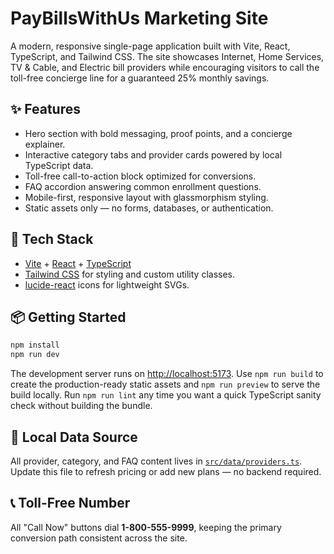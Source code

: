 # PayBillsWithUs Marketing Site

A modern, responsive single-page application built with Vite, React, TypeScript, and Tailwind CSS. The site showcases Internet,
Home Services, TV & Cable, and Electric bill providers while encouraging visitors to call the toll-free concierge line for a
guaranteed 25% monthly savings.

## ✨ Features

- Hero section with bold messaging, proof points, and a concierge explainer.
- Interactive category tabs and provider cards powered by local TypeScript data.
- Toll-free call-to-action block optimized for conversions.
- FAQ accordion answering common enrollment questions.
- Mobile-first, responsive layout with glassmorphism styling.
- Static assets only — no forms, databases, or authentication.

## 🚀 Tech Stack

- [Vite](https://vitejs.dev/) + [React](https://react.dev/) + [TypeScript](https://www.typescriptlang.org/)
- [Tailwind CSS](https://tailwindcss.com/) for styling and custom utility classes.
- [lucide-react](https://lucide.dev/) icons for lightweight SVGs.

## 📦 Getting Started

```bash
npm install
npm run dev
```

The development server runs on <http://localhost:5173>. Use `npm run build` to create the production-ready static assets and
`npm run preview` to serve the build locally. Run `npm run lint` any time you want a quick TypeScript sanity check without
building the bundle.

## 📁 Local Data Source

All provider, category, and FAQ content lives in [`src/data/providers.ts`](./src/data/providers.ts). Update this file to refresh
pricing or add new plans — no backend required.

## 📞 Toll-Free Number

All "Call Now" buttons dial **1-800-555-9999**, keeping the primary conversion path consistent across the site.
